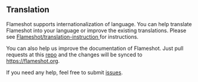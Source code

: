 ## Translation
Flameshot supports internationalization of language. You can help translate Flameshot into your language or improve the existing translations. Please see [Flameshot/translation-instruction
](https://github.com/flameshot-org/translation-instruction) for instructions.

You can also help us improve the documentation of Flameshot. Just pull requests at  this [repo](https://github.com/flameshot-org/flameshot-org.github.io) and the changes will be synced to <https://flameshot.org>.

If you need any help, feel free to submit [issues](https://github.com/flameshot-org/translation-instruction/issues).
